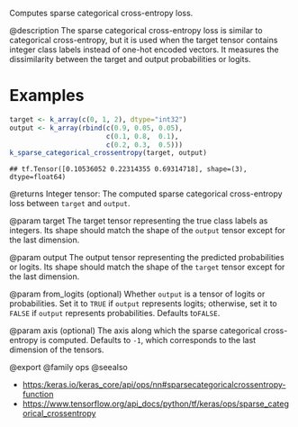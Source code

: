 Computes sparse categorical cross-entropy loss.

@description
The sparse categorical cross-entropy loss is similar to categorical
cross-entropy, but it is used when the target tensor contains integer
class labels instead of one-hot encoded vectors. It measures the
dissimilarity between the target and output probabilities or logits.

# Examples

```r
target <- k_array(c(0, 1, 2), dtype="int32")
output <- k_array(rbind(c(0.9, 0.05, 0.05),
                        c(0.1, 0.8,  0.1),
                        c(0.2, 0.3,  0.5)))
k_sparse_categorical_crossentropy(target, output)
```

```
## tf.Tensor([0.10536052 0.22314355 0.69314718], shape=(3), dtype=float64)
```

@returns
Integer tensor: The computed sparse categorical cross-entropy
loss between `target` and `output`.

@param target
The target tensor representing the true class labels as
integers. Its shape should match the shape of the `output`
tensor except for the last dimension.

@param output
The output tensor representing the predicted probabilities
or logits.
Its shape should match the shape of the `target` tensor except
for the last dimension.

@param from_logits
(optional) Whether `output` is a tensor of logits
or probabilities.
Set it to `TRUE` if `output` represents logits; otherwise,
set it to `FALSE` if `output` represents probabilities.
Defaults to`FALSE`.

@param axis
(optional) The axis along which the sparse categorical
cross-entropy is computed.
Defaults to `-1`, which corresponds to the last dimension
of the tensors.

@export
@family ops
@seealso
+ <https:/keras.io/keras_core/api/ops/nn#sparsecategoricalcrossentropy-function>
+ <https://www.tensorflow.org/api_docs/python/tf/keras/ops/sparse_categorical_crossentropy>

